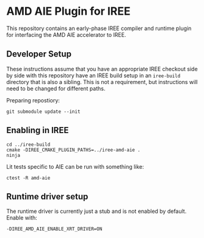 # AMD AIE Plugin for IREE

This repository contains an early-phase IREE compiler and runtime plugin for
interfacing the AMD AIE accelerator to IREE.

## Developer Setup

These instructions assume that you have an appropriate IREE checkout side by side
with this repository have an IREE build setup in an `iree-build` directory that
is also a sibling. This is not a requirement, but instructions will need to be
changed for different paths.

Preparing repostiory:

```
git submodule update --init
```

## Enabling in IREE

```
cd ../iree-build
cmake -DIREE_CMAKE_PLUGIN_PATHS=../iree-amd-aie .
ninja
```

Lit tests specific to AIE can be run with something like:

```
ctest -R amd-aie
```

## Runtime driver setup

The runtime driver is currently just a stub and is not enabled by default.
Enable with:

```
-DIREE_AMD_AIE_ENABLE_XRT_DRIVER=ON
```
